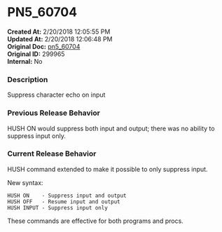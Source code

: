 # PN5_60704

**Created At:** 2/20/2018 12:05:55 PM  
**Updated At:** 2/20/2018 12:06:48 PM  
**Original Doc:** [pn5_60704](https://docs.jbase.com/release-notes/pn5_60704)  
**Original ID:** 299965  
**Internal:** No  


### Description

Suppress character echo on input



### Previous Release Behavior

HUSH ON would suppress both input and output; there was no ability to suppress input only.



### Current Release Behavior

HUSH command extended to make it possible to only suppress input.

New syntax:

```
HUSH ON    - Suppress input and output
HUSH OFF   - Resume input and output
HUSH INPUT - Suppress input only
```

These commands are effective for both programs and procs.
